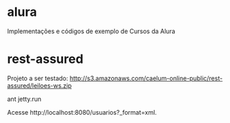 # alura

Implementações e códigos de exemplo de Cursos da Alura


# rest-assured
Projeto a ser testado: http://s3.amazonaws.com/caelum-online-public/rest-assured/leiloes-ws.zip

ant jetty.run

Acesse http://localhost:8080/usuarios?_format=xml.

